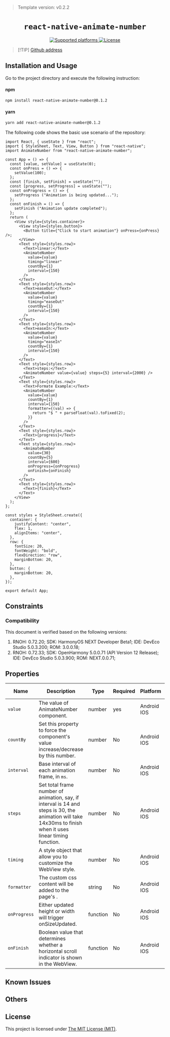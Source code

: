 > Template version: v0.2.2

<p align="center">
  <h1 align="center"> <code>react-native-animate-number</code> </h1>
</p>
<p align="center">
        <a href="https://github.com/wkh237/react-native-animate-number">
        <img src="https://img.shields.io/badge/platforms-android%20|%20ios%20|%20web%20|%20harmony%20-lightgrey.svg" alt="Supported platforms" />
    </a>
    <a href="https://www.mit-license.org/">
        <img src="https://img.shields.io/badge/license-MIT-green.svg" alt="License" />
    </a>
</p>



> [!TIP] [Github address](https://github.com/wkh237/react-native-animate-number)

## Installation and Usage

Go to the project directory and execute the following instruction:

<!-- tabs:start -->

#### **npm**

```bash
npm install react-native-animate-number@0.1.2
```

#### **yarn**

```bash
yarn add react-native-animate-number@0.1.2
```

<!-- tabs:end -->

The following code shows the basic use scenario of the repository:

```tsx
import React, { useState } from "react";
import { StyleSheet, Text, View, Button } from "react-native";
import AnimateNumber from "react-native-animate-number";

const App = () => {
  const [value, setValue] = useState(0);
  const onPress = () => {
    setValue(100);
  };
  const [finish, setFinish] = useState("");
  const [progress, setProgress] = useState("");
  const onProgress = () => {
    setProgress ("Animation is being updated...");
  };
  const onFinish = () => {
    setFinish ("Animation update completed");
  };
  return (
    <View style={styles.container}>
      <View style={styles.button}>
        <Button title={"Click to start animation"} onPress={onPress} />;
      </View>
      <Text style={styles.row}>
        <Text>linear:</Text>
        <AnimateNumber
          value={value}
          timing="linear"
          countBy={1}
          interval={150}
        />
      </Text>
      <Text style={styles.row}>
        <Text>easeOut:</Text>
        <AnimateNumber
          value={value}
          timing="easeOut"
          countBy={1}
          interval={150}
        />
      </Text>
      <Text style={styles.row}>
        <Text>easeIn:</Text>
        <AnimateNumber
          value={value}
          timing="easeIn"
          countBy={1}
          interval={150}
        />
      </Text>
      <Text style={styles.row}>
        <Text>steps:</Text>
        <AnimateNumber value={value} steps={5} interval={2000} />
      </Text>
      <Text style={styles.row}>
        <Text>Formate Example:</Text>
        <AnimateNumber
          value={value}
          countBy={1}
          interval={150}
          formatter={(val) => {
            return "$ " + parseFloat(val).toFixed(2);
          }}
        />
      </Text>
      <Text style={styles.row}>
        <Text>{progress}</Text>
      </Text>
      <Text style={styles.row}>
        <AnimateNumber
          value={30}
          countBy={5}
          interval={600}
          onProgress={onProgress}
          onFinish={onFinish}
        />
      </Text>
      <Text style={styles.row}>
        <Text>{finish}</Text>
      </Text>
    </View>
  );
};

const styles = StyleSheet.create({
  container: {
    justifyContent: "center",
    flex: 1,
    alignItems: "center",
  },
  row: {
    fontSize: 20,
    fontWeight: "bold",
    flexDirection: "row",
    marginBottom: 20,
  },
  button: {
    marginBottom: 20,
  },
});

export default App;
```

## Constraints

### Compatibility

This document is verified based on the following versions:

1. RNOH: 0.72.20; SDK: HarmonyOS NEXT Developer Beta1; IDE: DevEco Studio 5.0.3.200; ROM: 3.0.0.18;
2. RNOH: 0.72.33; SDK: OpenHarmony 5.0.0.71 (API Version 12 Release); IDE: DevEco Studio 5.0.3.900; ROM: NEXT.0.0.71;

## Properties

| Name         | Description                                                  | Type     | Required | Platform    | HarmonyOS Support |
| ------------ | ------------------------------------------------------------ | -------- | -------- | ----------- | ----------------- |
| `value`      | The value of AnimateNumber component.                        | number   | yes      | Android IOS | YES               |
| `countBy`    | Set this property to force the component's value increase/decrease by this number. | number   | No       | Android IOS | YES               |
| `interval`   | Base interval of each animation frame, in `ms`.              | number   | No       | Android IOS | YES               |
| `steps`      | Set total frame number of animation, say, if interval is 14 and steps is 30, the animation will take 14x30ms to finish when it uses linear timing function. | number   | No       | Android IOS | YES               |
| `timing`     | A style object that allow you to customize the WebView style. | number   | No       | Android IOS | YES               |
| `formatter`  | The custom css content will be added to the page's <head>.   | string   | No       | Android IOS | YES               |
| `onProgress` | Either updated height or width will trigger onSizeUpdated.   | function | No       | Android IOS | YES               |
| `onFinish`   | Boolean value that determines whether a horizontal scroll indicator is shown in the WebView. | function | No       | Android IOS | YES               |

## Known Issues

## Others

## License

This project is licensed under [The MIT License (MIT)](https://www.mit-license.org/).